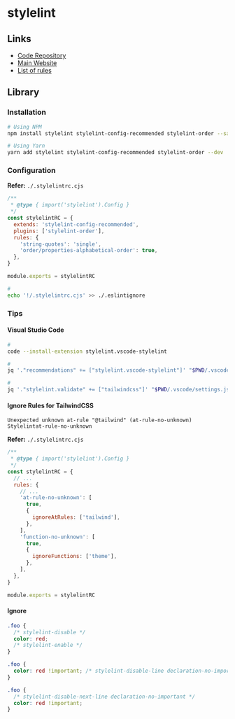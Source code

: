 # stylelint

<!--
stylelint-config-tailwindcss
-->

## Links

- [Code Repository](https://github.com/stylelint/stylelint)
- [Main Website](https://stylelint.io/)
- [List of rules](https://stylelint.io/user-guide/rules/list)

## Library

### Installation

```sh
# Using NPM
npm install stylelint stylelint-config-recommended stylelint-order --save-dev

# Using Yarn
yarn add stylelint stylelint-config-recommended stylelint-order --dev
```

### Configuration

**Refer:** `./.stylelintrc.cjs`

```cjs
/**
 * @type { import('stylelint').Config }
 */
const stylelintRC = {
  extends: 'stylelint-config-recommended',
  plugins: ['stylelint-order'],
  rules: {
    'string-quotes': 'single',
    'order/properties-alphabetical-order': true,
  },
}

module.exports = stylelintRC
```

```sh
#
echo '!/.stylelintrc.cjs' >> ./.eslintignore
```

<!-- ### Extend -->

<!-- #### With Prettier

**Dependencies:** [Prettier](/prettier.md#library)

```sh
# Using NPM
npm install stylelint-config-prettier stylelint-prettier --save-dev

# Using Yarn
yarn add stylelint-config-prettier stylelint-prettier --dev
```

**Refer:** `./.stylelintrc.cjs`

```cjs
/**
 * @type { import('stylelint').Config }
 */
const stylelintRC = {
  // ...
  plugins: [
    // ...
    'stylelint-prettier',
  ],
  rules: {
    // ...
    'prettier/prettier': true,
  },
  // ...
}

module.exports = stylelintRC
``` -->

<!-- #### With SCSS

```sh
# Using NPM
npm install stylelint-scss --save-dev

# Using Yarn
yarn add stylelint-scss --dev
```

**Refer:** `./.stylelintrc.cjs`

```cjs
/**
 * @type { import('stylelint').Config }
 */
const stylelintRC = {
  // ...
  plugins: [
    // ...
    'stylelint-scss',
  ],
  // ...
}

module.exports = stylelintRC
``` -->

### Tips

#### Visual Studio Code

```sh
#
code --install-extension stylelint.vscode-stylelint

#
jq '."recommendations" += ["stylelint.vscode-stylelint"]' "$PWD/.vscode/extensions.json" | sponge "$PWD/.vscode/extensions.json"

#
jq '."stylelint.validate" += ["tailwindcss"]' "$PWD/.vscode/settings.json" | sponge "$PWD/.vscode/settings.json"
```

#### Ignore Rules for TailwindCSS

```log
Unexpected unknown at-rule "@tailwind" (at-rule-no-unknown) Stylelintat-rule-no-unknown
```

**Refer:** `./.stylelintrc.cjs`

```cjs
/**
 * @type { import('stylelint').Config }
 */
const stylelintRC = {
  // ...
  rules: {
    // ...
    'at-rule-no-unknown': [
      true,
      {
        ignoreAtRules: ['tailwind'],
      },
    ],
    'function-no-unknown': [
      true,
      {
        ignoreFunctions: ['theme'],
      },
    ],
  },
}

module.exports = stylelintRC
```

#### Ignore

```scss
.foo {
  /* stylelint-disable */
  color: red;
  /* stylelint-enable */
}
```

```scss
.foo {
  color: red !important; /* stylelint-disable-line declaration-no-important */
}
```

```scss
.foo {
  /* stylelint-disable-next-line declaration-no-important */
  color: red !important;
}
```
